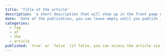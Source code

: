 ```yaml
---
title: 'Title of the article'
description: 'a short description that will show up in the front page of the blog and in the google description'
date: 'date of the publication, you can leave empty until you publish it'
categories:
  - tag
  - of
  - the
  - article
published: `true` or `false` (if false, you can access the article via its url but it won't show up in the front page)
---
```

